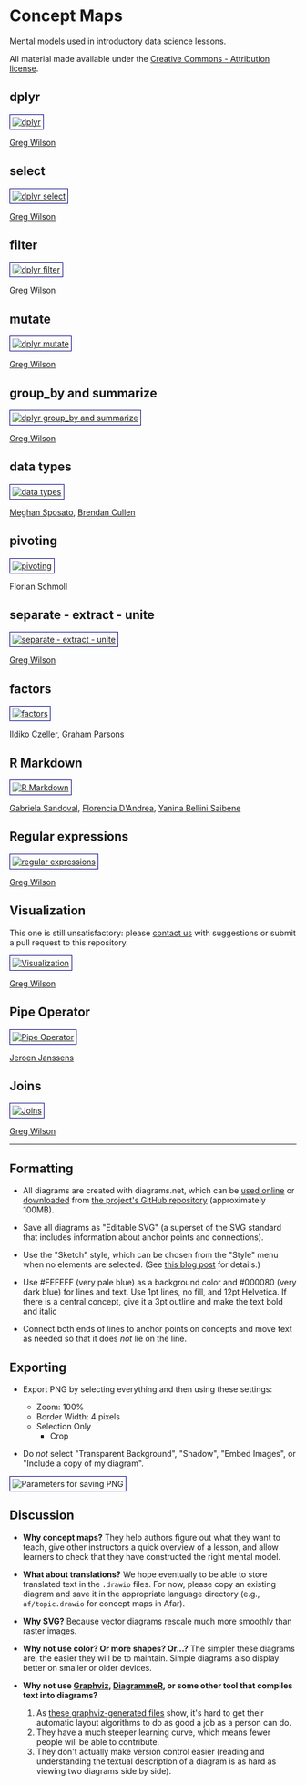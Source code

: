# Concept Maps

Mental models used in introductory data science lessons.

All material made available under the [Creative Commons - Attribution license](LICENSE.md).

## dplyr

<a href="en/dplyr.svg"><img src="en/dplyr.svg" alt="dplyr" style="border: 1px solid #000080; padding: 4px;" /></a>

[Greg Wilson][wilson-greg]

## select

<a href="en/select.svg"><img src="en/select.svg" alt="dplyr select" style="border: 1px solid #000080; padding: 4px;" /></a>

[Greg Wilson][wilson-greg]

## filter

<a href="en/filter.svg"><img src="en/filter.svg" alt="dplyr filter" style="border: 1px solid #000080; padding: 4px;" /></a>

[Greg Wilson][wilson-greg]

## mutate

<a href="en/mutate.svg"><img src="en/mutate.svg" alt="dplyr mutate" style="border: 1px solid #000080; padding: 4px;" /></a>

[Greg Wilson][wilson-greg]

## group_by and summarize

<a href="en/group_by-summarize.svg"><img src="en/group_by-summarize.svg" alt="dplyr group_by and summarize" style="border: 1px solid #000080; padding: 4px;" /></a>

[Greg Wilson][wilson-greg]

## data types

<a href="en/data-types.svg"><img src="en/data-types.svg" alt="data types" style="border: 1px solid #000080; padding: 4px;" /></a>

[Meghan Sposato][sposato-meghan],
[Brendan Cullen][cullen-brendan]

## pivoting

<a href="en/pivoting.svg"><img src="en/pivoting.svg" alt="pivoting" style="border: 1px solid #000080; padding: 4px;" /></a>

Florian Schmoll

## separate - extract - unite

<a href="en/separate-extract-unite.svg"><img src="en/separate-extract-unite.svg" alt="separate - extract - unite" style="border: 1px solid #000080; padding: 4px;" /></a>

[Greg Wilson][wilson-greg]

## factors

<a href="en/factors.svg"><img src="en/factors.svg" alt="factors" style="border: 1px solid #000080; padding: 4px;" /></a>

[Ildiko Czeller][czeller-ildiko], [Graham Parsons][parsons-graham]

## R Markdown

<a href="en/rmarkdown.svg"><img src="en/rmarkdown.svg" alt="R Markdown" style="border: 1px solid #000080; padding: 4px;" /></a>

[Gabriela Sandoval][sandoval-gabriela],
[Florencia D'Andrea][dandrea-florencia],
[Yanina Bellini Saibene][bellini-saibene-yanina]

## Regular expressions

<a href="en/regular-expressions.svg"><img src="en/regular-expressions.svg" alt="regular expressions" style="border: 1px solid #000080; padding: 4px;" /></a>

[Greg Wilson][wilson-greg]

## Visualization

This one is still unsatisfactory: please [contact us](mailto:greg.wilson@rstudio.com) with suggestions or submit a pull request to this repository.

<a href="en/visualization.svg"><img src="en/visualization.svg" alt="Visualization" style="border: 1px solid #000080; padding: 4px;" /></a>

[Greg Wilson][wilson-greg]

## Pipe Operator

<a href="en/pipe-operator.svg"><img src="en/pipe-operator.svg" alt="Pipe Operator" style="border: 1px solid #000080; padding: 4px;" /></a>

[Jeroen Janssens][janssens-jeroen]

## Joins

<a href="en/join.svg"><img src="en/join.svg" alt="Joins" style="border: 1px solid #000080; padding: 4px;" /></a>

[Greg Wilson][wilson-greg]

---

## Formatting

-   All diagrams are created with diagrams.net,
    which can be [used online](https://app.diagrams.net/)
    or [downloaded](https://github.com/jgraph/drawio-desktop/releases/tag/v13.6.2)
    from [the project's GitHub repository](https://github.com/jgraph/drawio)
    (approximately 100MB).

-   Save all diagrams as "Editable SVG"
    (a superset of the SVG standard that includes information about anchor points and connections).

-   Use the "Sketch" style,
    which can be chosen from the "Style" menu when no elements are selected.
    (See [this blog post](https://www.diagrams.net/blog/rough-style) for details.)

-   Use #FEFEFF (very pale blue) as a background color
    and #000080 (very dark blue) for lines and text.
    Use 1pt lines, no fill, and 12pt Helvetica.
    If there is a central concept,
    give it a 3pt outline
    and make the text bold and italic

-   Connect both ends of lines to anchor points on concepts
    and move text as needed so that it does *not* lie on the line.

## Exporting

-   Export PNG by selecting everything and then using these settings:
    -   Zoom: 100%
    -   Border Width: 4 pixels
    -   Selection Only
        -   Crop

-   Do *not* select "Transparent Background", "Shadow", "Embed Images",
    or "Include a copy of my diagram".

<img src="save-png-parameters.png" alt="Parameters for saving PNG" style="border: 1px solid #000080; padding: 4px;"/>

## Discussion

-   **Why concept maps?**
    They help authors figure out what they want to teach,
    give other instructors a quick overview of a lesson,
    and allow learners to check that they have constructed the right mental model.

-   **What about translations?**
    We hope eventually to be able to store translated text in the `.drawio` files.
    For now,
    please copy an existing diagram and save it in the appropriate language directory
    (e.g., `af/topic.drawio` for concept maps in Afar).

-   **Why SVG?**
    Because vector diagrams rescale much more smoothly than raster images.

-   **Why not use color? Or more shapes? Or...?**
    The simpler these diagrams are,
    the easier they will be to maintain.
    Simple diagrams also display better on smaller or older devices.

-   **Why not use [Graphviz](https://graphviz.org/),
    [DiagrammeR](https://rich-iannone.github.io/DiagrammeR/),
    or some other tool that compiles text into diagrams?**
    1.  As [these graphviz-generated files](./dot/README.md) show,
        it's hard to get their automatic layout algorithms
        to do as good a job as a person can do.
    2.  They have a much steeper learning curve,
        which means fewer people will be able to contribute.
    3.  They don't actually make version control easier
        (reading and understanding the textual description of a diagram
        is as hard as viewing two diagrams side by side).

[bellini-saibene-yanina]: https://yabellini.netlify.app/
[cullen-brendan]: https://bcullen.rbind.io/
[czeller-ildiko]: https://ildiczeller.com/
[dandrea-florencia]: https://florencia.netlify.app/
[janssens-jeroen]: https://jeroenjanssens.com
[parsons-graham]: http://grahamrp.com/
[sandoval-gabriela]: https://twitter.com/GabySandovalM
[sposato-meghan]: https://education.rstudio.com/trainers/people/sposato+meghan/
[wilson-greg]: http://third-bit.com

